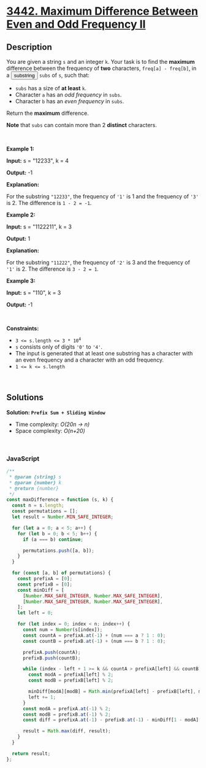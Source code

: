 # [3442. Maximum Difference Between Even and Odd Frequency II](https://leetcode.com/problems/maximum-difference-between-even-and-odd-frequency-ii)

## Description

<div class="elfjS" data-track-load="description_content"><p>You are given a string <code>s</code> and an integer <code>k</code>. Your task is to find the <strong>maximum</strong> difference between the frequency of <strong>two</strong> characters, <code>freq[a] - freq[b]</code>, in a <span data-keyword="substring" class=" cursor-pointer relative text-dark-blue-s text-sm"><button type="button" aria-haspopup="dialog" aria-expanded="false" aria-controls="radix-:rj:" data-state="closed" class="">substring</button></span> <code>subs</code> of <code>s</code>, such that:</p>

<ul>
	<li><code>subs</code> has a size of <strong>at least</strong> <code>k</code>.</li>
	<li>Character <code>a</code> has an <em>odd frequency</em> in <code>subs</code>.</li>
	<li>Character <code>b</code> has an <em>even frequency</em> in <code>subs</code>.</li>
</ul>

<p>Return the <strong>maximum</strong> difference.</p>

<p><strong>Note</strong> that <code>subs</code> can contain more than 2 <strong>distinct</strong> characters.</p>

<p>&nbsp;</p>
<p><strong class="example">Example 1:</strong></p>

<div class="example-block">
<p><strong>Input:</strong> <span class="example-io">s = "12233", k = 4</span></p>

<p><strong>Output:</strong> <span class="example-io">-1</span></p>

<p><strong>Explanation:</strong></p>

<p>For the substring <code>"12233"</code>, the frequency of <code>'1'</code> is 1 and the frequency of <code>'3'</code> is 2. The difference is <code>1 - 2 = -1</code>.</p>
</div>

<p><strong class="example">Example 2:</strong></p>

<div class="example-block">
<p><strong>Input:</strong> <span class="example-io">s = "1122211", k = 3</span></p>

<p><strong>Output:</strong> <span class="example-io">1</span></p>

<p><strong>Explanation:</strong></p>

<p>For the substring <code>"11222"</code>, the frequency of <code>'2'</code> is 3 and the frequency of <code>'1'</code> is 2. The difference is <code>3 - 2 = 1</code>.</p>
</div>

<p><strong class="example">Example 3:</strong></p>

<div class="example-block">
<p><strong>Input:</strong> <span class="example-io">s = "110", k = 3</span></p>

<p><strong>Output:</strong> <span class="example-io">-1</span></p>
</div>

<p>&nbsp;</p>
<p><strong>Constraints:</strong></p>

<ul>
	<li><code>3 &lt;= s.length &lt;= 3 * 10<sup>4</sup></code></li>
	<li><code>s</code> consists only of digits <code>'0'</code> to <code>'4'</code>.</li>
	<li>The input is generated that at least one substring has a character with an even frequency and a character with an odd frequency.</li>
	<li><code>1 &lt;= k &lt;= s.length</code></li>
</ul>
</div>

<p>&nbsp;</p>

## Solutions

**Solution: `Prefix Sum + Sliding Window`**

- Time complexity: <em>O(20n -> n)</em>
- Space complexity: <em>O(n+20)</em>

<p>&nbsp;</p>

### **JavaScript**

```js
/**
 * @param {string} s
 * @param {number} k
 * @return {number}
 */
const maxDifference = function (s, k) {
  const n = s.length;
  const permutations = [];
  let result = Number.MIN_SAFE_INTEGER;

  for (let a = 0; a < 5; a++) {
    for (let b = 0; b < 5; b++) {
      if (a === b) continue;

      permutations.push([a, b]);
    }
  }

  for (const [a, b] of permutations) {
    const prefixA = [0];
    const prefixB = [0];
    const minDiff = [
      [Number.MAX_SAFE_INTEGER, Number.MAX_SAFE_INTEGER],
      [Number.MAX_SAFE_INTEGER, Number.MAX_SAFE_INTEGER],
    ];
    let left = 0;

    for (let index = 0; index < n; index++) {
      const num = Number(s[index]);
      const countA = prefixA.at(-1) + (num === a ? 1 : 0);
      const countB = prefixB.at(-1) + (num === b ? 1 : 0);

      prefixA.push(countA);
      prefixB.push(countB);

      while (index - left + 1 >= k && countA > prefixA[left] && countB > prefixB[left]) {
        const modA = prefixA[left] % 2;
        const modB = prefixB[left] % 2;

        minDiff[modA][modB] = Math.min(prefixA[left] - prefixB[left], minDiff[modA][modB]);
        left += 1;
      }
      const modA = prefixA.at(-1) % 2;
      const modB = prefixB.at(-1) % 2;
      const diff = prefixA.at(-1) - prefixB.at(-1) - minDiff[1 - modA][modB];

      result = Math.max(diff, result);
    }
  }

  return result;
};
```
